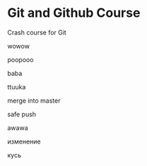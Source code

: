 # Git and Github Course

Crash course for Git

wowow


poopooo

baba


ttuuka

merge into master

safe push


awawa

изменение

кусь